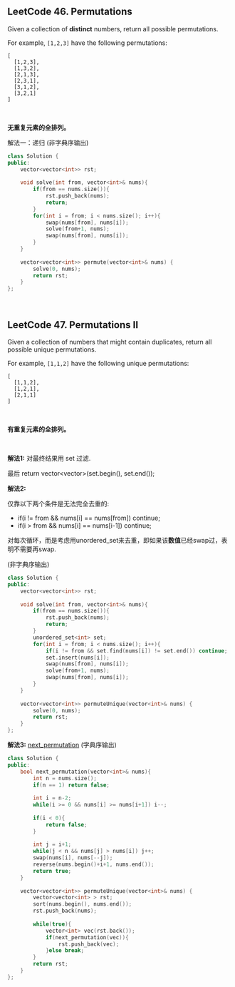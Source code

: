 ## LeetCode 46. Permutations

Given a collection of **distinct** numbers, return all possible permutations.

For example,
`[1,2,3]` have the following permutations:

```
[
  [1,2,3],
  [1,3,2],
  [2,1,3],
  [2,3,1],
  [3,1,2],
  [3,2,1]
]
```

 <br>

**无重复元素的全排列。**

解法一：递归 (非字典序输出)

```cpp
class Solution {
public:
    vector<vector<int>> rst;
    
    void solve(int from, vector<int>& nums){
        if(from == nums.size()){
            rst.push_back(nums);
            return;
        }
        for(int i = from; i < nums.size(); i++){
            swap(nums[from], nums[i]);
            solve(from+1, nums);
            swap(nums[from], nums[i]);
        }
    }
 
    vector<vector<int>> permute(vector<int>& nums) {
        solve(0, nums);
        return rst;
    }
};
```

<br>

## LeetCode 47. Permutations II

Given a collection of numbers that might contain duplicates, return all possible unique permutations.

For example,
`[1,1,2]` have the following unique permutations:

```
[
  [1,1,2],
  [1,2,1],
  [2,1,1]
]

```

 <br>

**有重复元素的全排列。**

 <br>

**解法1:** 对最终结果用 set 过滤.

最后 return vector<vector<int>>(set.begin(), set.end());

**解法2:**

仅靠以下两个条件是无法完全去重的: 

- if(i != from && nums[i] == nums[from]) continue;
- if(i > from && nums[i] == nums[i-1]) continue;

对每次循环，而是考虑用unordered_set<int>来去重，即如果该**数值**已经swap过，表明不需要再swap.

 (非字典序输出)

```cpp
class Solution {
public:
    vector<vector<int>> rst;
    
    void solve(int from, vector<int>& nums){
        if(from == nums.size()){
            rst.push_back(nums);
            return;
        }
        unordered_set<int> set;
        for(int i = from; i < nums.size(); i++){
            if(i != from && set.find(nums[i]) != set.end()) continue;
            set.insert(nums[i]);
            swap(nums[from], nums[i]);
            solve(from+1, nums);
            swap(nums[from], nums[i]);
        }
    }
    
    vector<vector<int>> permuteUnique(vector<int>& nums) {
        solve(0, nums);
        return rst;
    }
};
```

**解法3:** [next_permutation](https://leetcode.com/problems/next-permutation) (字典序输出)

```cpp
class Solution {
public:
    bool next_permutation(vector<int>& nums){
        int n = nums.size();
        if(n == 1) return false;
        
        int i = n-2;
        while(i >= 0 && nums[i] >= nums[i+1]) i--;
            
        if(i < 0){
            return false;
        }
        
        int j = i+1;
        while(j < n && nums[j] > nums[i]) j++;
        swap(nums[i], nums[--j]);
        reverse(nums.begin()+i+1, nums.end());
        return true;
    }
    
    vector<vector<int>> permuteUnique(vector<int>& nums) {
        vector<vector<int> > rst;
        sort(nums.begin(), nums.end());
        rst.push_back(nums);
        
        while(true){
            vector<int> vec(rst.back());
            if(next_permutation(vec)){
                rst.push_back(vec);
            }else break;
        }
        return rst;
    }
};
```

